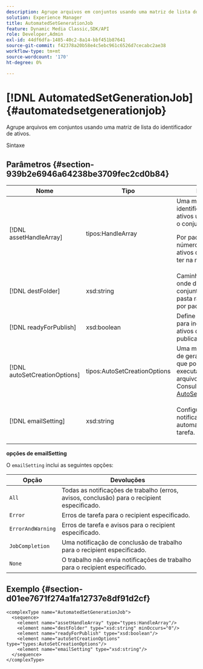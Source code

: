 ```yaml
---
description: Agrupe arquivos em conjuntos usando uma matriz de lista do identificador de ativos.
solution: Experience Manager
title: AutomatedSetGenerationJob
feature: Dynamic Media Classic,SDK/API
role: Developer,Admin
exl-id: 44df6dfa-1485-40c2-8a14-bbf451b87641
source-git-commit: f42378a20b58e4c5ebc961c6526d7cecabc2ae38
workflow-type: tm+mt
source-wordcount: '170'
ht-degree: 0%

---
```


# [!DNL AutomatedSetGenerationJob]{#automatedsetgenerationjob}

Agrupe arquivos em conjuntos usando uma matriz de lista do identificador de ativos.

Sintaxe

## Parâmetros {#section-939b2e6946a64238be3709fec2cd0b84}

<table id="table_0E031B2014B646BDA2A94D7E0B55DD5B"> 
 <thead> 
  <tr> 
   <th colname="col1" class="entry"> Nome </th> 
   <th colname="col2" class="entry"> Tipo </th> 
   <th colname="col3" class="entry"> Descrição </th> 
  </tr> 
 </thead>
 <tbody> 
  <tr> 
   <td colname="col1"> <span class="codeph"> <span class="varname"> [!DNL assetHandleArray]</span> </span> </td> 
   <td colname="col2"> <span class="codeph"> tipos:HandleArray</span> </td> 
   <td colname="col3">Uma matriz de identificadores de ativos usada para criar o conjunto. <p>Por padrão, 1000 é o número máximo de ativos que você pode ter na matriz. </p></td> 
  </tr> 
  <tr> 
   <td colname="col1"> <span class="codeph"> <span class="varname"> [!DNL destFolder]</span> </span> </td> 
   <td colname="col2"> <span class="codeph"> xsd:string</span> </td> 
   <td colname="col3"> Caminho para a pasta onde deseja salvar os conjuntos. Salva na pasta raiz da empresa por padrão. </td> 
  </tr> 
  <tr> 
   <td colname="col1"> <span class="codeph"> <span class="varname"> [!DNL readyForPublish]</span> </span> </td> 
   <td colname="col2"> <span class="codeph"> xsd:boolean</span> </td> 
   <td colname="col3"> Define um sinalizador para indicar se os ativos devem ser publicados ou não. </td> 
  </tr> 
  <tr> 
   <td colname="col1"> <span class="codeph"> <span class="varname"> [!DNL autoSetCreationOptions]</span> </span> </td> 
   <td colname="col2"> <span class="codeph"> tipos:AutoSetCreationOptions</span> </td> 
   <td colname="col3">Uma matriz de scripts de geração de conjunto que podem ser executados nos arquivos carregados. Consulte <a href="../../types/c-data-types/r-auto-set-creation-options.md#reference-58b42b39e53345aeb87cd1adc864e7ff" format="dita" scope="local"> AutoSetCreationOptions</a></td> 
  </tr> 
  <tr> 
   <td colname="col1"> <span class="codeph"> <span class="varname"> [!DNL emailSetting]</span> </span> </td> 
   <td colname="col2"> <span class="codeph"> xsd:string</span> </td> 
   <td colname="col3"> <p>Configure uma notificação de email automatizada para a tarefa. </p> </td> 
  </tr> 
 </tbody> 
</table>

**opções de emailSetting**

O `emailSetting` inclui as seguintes opções:

| Opção | Devoluções |
|---|---|
| `All` | Todas as notificações de trabalho (erros, avisos, conclusão) para o recipient especificado. |
| `Error` | Erros de tarefa para o recipient especificado. |
| `ErrorAndWarning` | Erros de tarefa e avisos para o recipient especificado. |
| `JobCompletion` | Uma notificação de conclusão de trabalho para o recipient especificado. |
| `None` | O trabalho não envia notificações de trabalho para o recipient especificado. |

## Exemplo {#section-d01ee7671f274a1fa12737e8df91d2cf}

```
<complexType name="AutomatedSetGenerationJob">
  <sequence>
    <element name="assetHandleArray" type="types:HandleArray"/>
    <element name="destFolder" type="xsd:string" minOccurs="0"/>
    <element name="readyForPublish" type="xsd:boolean"/>
    <element name="autoSetCreationOptions" type="types:AutoSetCreationOptions"/>
    <element name="emailSetting" type="xsd:string"/>
  </sequence>
</complexType>
```
